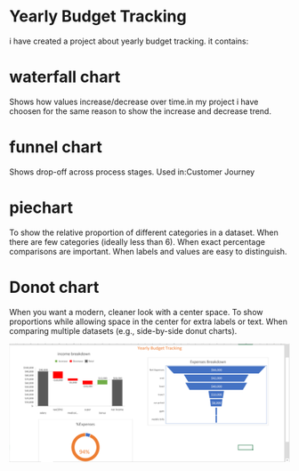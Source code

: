 # Yearly Budget Tracking
i have created a project about yearly budget tracking. it contains:
<h1>waterfall chart</h1>Shows how values increase/decrease over time.in my project i have choosen for the same reason to show the increase and decrease trend.
<h1>funnel chart</h1>Shows drop-off across process stages. 
Used in:Customer Journey
<h1>piechart</h1> To show the relative proportion of different categories in a dataset.
When there are few categories (ideally less than 6).
When exact percentage comparisons are important.
When labels and values are easy to distinguish.


<h1>Donot chart</h1>When you want a modern, cleaner look with a center space.
To show proportions while allowing space in the center for extra labels or text.
When comparing multiple datasets (e.g., side-by-side donut charts).


![image alt](https://github.com/binitabudhathoki/Excel-Projects/blob/30b7f02b200a36676ffca3ec0a51be90b21e3315/chart.png)


